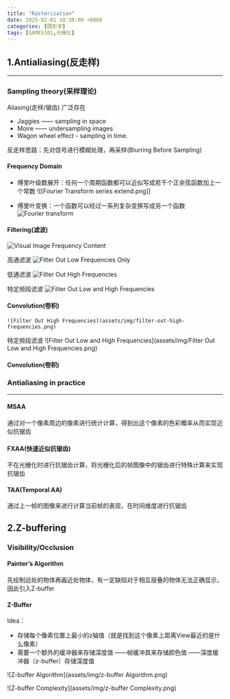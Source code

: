 ```yaml
---
title: "Rasterization"
date: 2025-02-01 10:30:00 +0800
categories: [图形学]
tags: [GAMES101,光栅化]
---
```

## 1.Antialiasing(反走样) 

---- 

### Sampling theory(采样理论)  

Aliasing(走样/锯齿) 广泛存在

- Jaggies  —— sampling in space
- Moire —— undersampling images
- Wagon wheel effect - sampling in time.

反走样思路：先对信号进行模糊处理，再采样(Blurring Before Sampling)

#### Frequency Domain

- 傅里叶级数展开：任何一个周期函数都可以近似写成若干个正余弦函数加上一个常数
![[Fourier Transform series extend.png]]


- 傅里叶变换：一个函数可以经过一系列复杂变换写成另一个函数
![Fourier transform](assets/img/fourier-transform.png)

#### Filtering(滤波)

![Visual Image Frequency Content](assets/img/visual-image-frequency-content.png)

高通滤波
![Filter Out Low Frequencies Only](assets/img/filter-out-low-frequencies-only.png)

低通滤波
![Filter Out High Frequencies](assets/img/filter-out-high-frequencies.png)

特定频段滤波
![Filter Out Low and High Frequencies](assets/img/filter-out-low-and-high-frequencies.png)

#### Convolution(卷积)  

	![Filter Out High Frequencies](assets/img/filter-out-high-frequencies.png)
特定频段滤波
	![Filter Out Low and High Frequencies](assets/img/Filter Out Low and High Frequencies.png)


#### Convolution(卷积)


### Antialiasing in practice
---- 
#### MSAA
通过对一个像素周边的像素进行统计计算，得到出这个像素的色彩概率从而实现近似抗锯齿

#### FXAA(快速近似抗锯齿)
不在光栅化时进行抗锯齿计算，将光栅化后的帧图像中的锯齿进行特殊计算来实现抗锯齿

#### TAA(Temporal AA)
通过上一帧的图像来进行计算当前帧的表现，在时间维度进行抗锯齿

## 2.Z-buffering

### Visibility/Occlusion

#### Painter’s Algorithm
先绘制远处的物体再画近处物体，有一定缺陷对于相互层叠的物体无法正确显示，因此引入Z-buffer

#### Z-Buffer 
Idea：
 - 存储每个像素位置上最小的z轴值（就是找到这个像素上距离View最近的是什么像素）
 - 需要一个额外的缓冲器来存储深度值
   ——帧缓冲其来存储颜色值
   ——深度缓冲器（z-buffer）存储深度值

![Z-buffer Algorithm](assets/img/z-buffer Algorithm.png)


![Z-buffer Complexity](assets/img/z-buffer Complexity.png)
